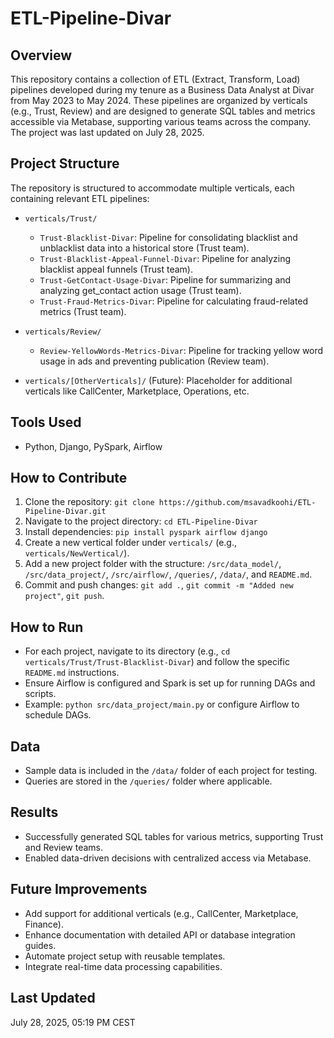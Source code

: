 # ETL-Pipeline-Divar

## Overview
This repository contains a collection of ETL (Extract, Transform, Load) pipelines developed during my tenure as a Business Data Analyst at Divar from May 2023 to May 2024. These pipelines are organized by verticals (e.g., Trust, Review) and are designed to generate SQL tables and metrics accessible via Metabase, supporting various teams across the company. The project was last updated on July 28, 2025.

## Project Structure
The repository is structured to accommodate multiple verticals, each containing relevant ETL pipelines:

- `verticals/Trust/`
  - `Trust-Blacklist-Divar`: Pipeline for consolidating blacklist and unblacklist data into a historical store (Trust team).
  - `Trust-Blacklist-Appeal-Funnel-Divar`: Pipeline for analyzing blacklist appeal funnels (Trust team).
  - `Trust-GetContact-Usage-Divar`: Pipeline for summarizing and analyzing get_contact action usage (Trust team).
  - `Trust-Fraud-Metrics-Divar`: Pipeline for calculating fraud-related metrics (Trust team).

- `verticals/Review/`
  - `Review-YellowWords-Metrics-Divar`: Pipeline for tracking yellow word usage in ads and preventing publication (Review team).

- `verticals/[OtherVerticals]/` (Future): Placeholder for additional verticals like CallCenter, Marketplace, Operations, etc.

## Tools Used
- Python, Django, PySpark, Airflow

## How to Contribute
1. Clone the repository: `git clone https://github.com/msavadkoohi/ETL-Pipeline-Divar.git`
2. Navigate to the project directory: `cd ETL-Pipeline-Divar`
3. Install dependencies: `pip install pyspark airflow django`
4. Create a new vertical folder under `verticals/` (e.g., `verticals/NewVertical/`).
5. Add a new project folder with the structure: `/src/data_model/`, `/src/data_project/`, `/src/airflow/`, `/queries/`, `/data/`, and `README.md`.
6. Commit and push changes: `git add .`, `git commit -m "Added new project"`, `git push`.

## How to Run
- For each project, navigate to its directory (e.g., `cd verticals/Trust/Trust-Blacklist-Divar`) and follow the specific `README.md` instructions.
- Ensure Airflow is configured and Spark is set up for running DAGs and scripts.
- Example: `python src/data_project/main.py` or configure Airflow to schedule DAGs.

## Data
- Sample data is included in the `/data/` folder of each project for testing.
- Queries are stored in the `/queries/` folder where applicable.

## Results
- Successfully generated SQL tables for various metrics, supporting Trust and Review teams.
- Enabled data-driven decisions with centralized access via Metabase.

## Future Improvements
- Add support for additional verticals (e.g., CallCenter, Marketplace, Finance).
- Enhance documentation with detailed API or database integration guides.
- Automate project setup with reusable templates.
- Integrate real-time data processing capabilities.

## Last Updated
July 28, 2025, 05:19 PM CEST